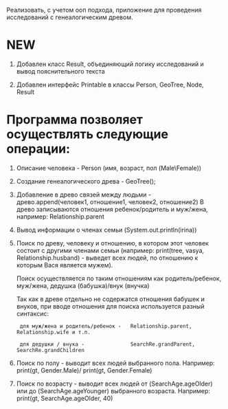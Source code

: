 Реализовать, с учетом ооп подхода, приложение для проведения исследований с генеалогическим древом.

# NEW #

1. Добавлен класс Result, объединяющий логику исследований и вывод пояснительного текста

2. Добавлен интерфейс Printable в классы Person, GeoTree, Node, Result


# Программа позволяет осуществлять следующие операции: #
1. Описание человека - Person (имя, возраст, пол (Male\Female))
2. Создание генеалогического древа - GeoTree();
3. Добавление в древо связей между людьми - древо.append(человек1, отношение1, человек2, отношение2)
    В древо записываются отношения ребенок/родитель и муж/жена, например: Relationship.parent
4. Вывод информации о членах семьи (System.out.println(irina))
5. Поиск по древу, человеку и отношению, в котором этот человек состоит с другими членами семьи 
        (например: print(tree, vasya, Relationship.husband) - выведет всех людей, по отношению к которым Вася является мужем). 
    
    Поиск осуществляется по таким отношениям как родитель/ребенок, муж/жена, дедушка (бабушка)/внук (внучка)
    
    Так как в древе отдельно не содержатся отношения бабушек и внуков, при вводе отношения для поиска используется разный синтаксис:
        
        для муж/жена и родитель/ребенок -   Relationship.parent, Relationship.wife и т.п.
        
        для дедушки / внука -               SearchRe.grandParent, SearchRe.grandСhildren
6. Поиск по полу - выводит всех людей выбранного пола. Например: print(gt, Gender.Male)/ print(gt, Gender.Female)
7. Поиск по возрасту - выводит всех людей от (SearchAge.ageOlder) или до (SearchAge.ageYounger) выбранного возраста. 
    Например: print(gt, SearchAge.ageOlder, 40)